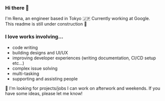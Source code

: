 ### Hi there 🐾
I'm Rena, an engineer based in Tokyo 🇯🇵 Currently working at Google.  
This readme is still under construction 🚧  

### I love works involving...
- code writing
- building designs and UI/UX
- improving developer experiences (writing documentation, CI/CD setup etc...)
- complex issue solving
- multi-tasking
- supporting and assisting people

💬 I'm looking for projects/jobs I can work on afterwork and weekends. If you have some ideas, please let me know!

<!--
### I love working with...

- 🔭 I’m currently working on ...
- 🌱 I’m currently learning ...
- 👯 I’m looking to collaborate on ...
- 🤔 I’m looking for help with ...
- 💬 Ask me about ...
- 📫 How to reach me: ...
- 😄 Pronouns: ...
- ⚡ Fun fact: ...
-->
